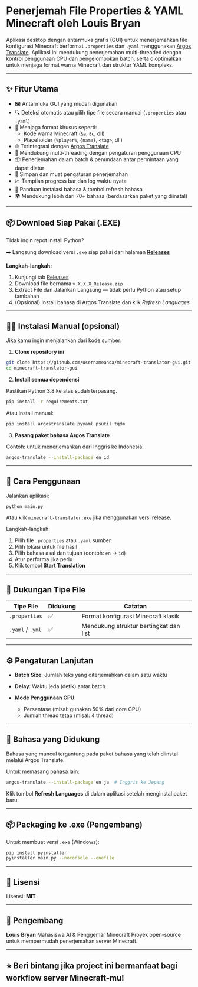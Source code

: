 # Penerjemah File Properties & YAML Minecraft oleh Louis Bryan

Aplikasi desktop dengan antarmuka grafis (GUI) untuk menerjemahkan file konfigurasi Minecraft berformat `.properties` dan `.yaml` menggunakan [Argos Translate](https://www.argosopentech.com/). Aplikasi ini mendukung penerjemahan multi-threaded dengan kontrol penggunaan CPU dan pengelompokan batch, serta dioptimalkan untuk menjaga format warna Minecraft dan struktur YAML kompleks.

---

## ✨ Fitur Utama

- 🖼️ Antarmuka GUI yang mudah digunakan
- 🔍 Deteksi otomatis atau pilih tipe file secara manual (`.properties` atau `.yaml`)
- 🎨 Menjaga format khusus seperti:
  - Kode warna Minecraft (`&a`, `§c`, dll)
  - Placeholder (`%player%`, `{nama}`, `<tag>`, dll)
- 🌐 Terintegrasi dengan [Argos Translate](https://www.argosopentech.com/)
- 🧵 Mendukung multi-threading dengan pengaturan penggunaan CPU
- 📦 Penerjemahan dalam batch & penundaan antar permintaan yang dapat diatur
- 💾 Simpan dan muat pengaturan penerjemahan
- 📈 Tampilan progress bar dan log waktu nyata
- 📘 Panduan instalasi bahasa & tombol refresh bahasa
- 🌍 Mendukung lebih dari 70+ bahasa (berdasarkan paket yang diinstal)

---

## 📦 Download Siap Pakai (.EXE)

Tidak ingin repot install Python?

➡️ Langsung download versi `.exe` siap pakai dari halaman **[Releases](https://github.com/SukaSingkong/MinecraftFileTranslator/releases/tag/Release)**

**Langkah-langkah:**

1. Kunjungi tab [Releases](https://github.com/SukaSingkong/MinecraftFileTranslator/releases/tag/Release)
2. Download file bernama `v.X.X.X_Release.zip`
3. Extract File dan Jalankan Langsung — tidak perlu Python atau setup tambahan
4. (Opsional) Install bahasa di Argos Translate dan klik *Refresh Languages*

---

## 🧑‍💻 Instalasi Manual (opsional)

Jika kamu ingin menjalankan dari kode sumber:

1. **Clone repository ini**

```bash
git clone https://github.com/usernameanda/minecraft-translator-gui.git
cd minecraft-translator-gui
````

2. **Install semua dependensi**

Pastikan Python 3.8 ke atas sudah terpasang.

```bash
pip install -r requirements.txt
```

Atau install manual:

```bash
pip install argostranslate pyyaml psutil tqdm
```

3. **Pasang paket bahasa Argos Translate**

Contoh: untuk menerjemahkan dari Inggris ke Indonesia:

```bash
argos-translate --install-package en id
```

---

## 🚀 Cara Penggunaan

Jalankan aplikasi:

```bash
python main.py
```

Atau klik `minecraft-translator.exe` jika menggunakan versi release.

Langkah-langkah:

1. Pilih file `.properties` atau `.yaml` sumber
2. Pilih lokasi untuk file hasil
3. Pilih bahasa asal dan tujuan (contoh: `en` → `id`)
4. Atur performa jika perlu
5. Klik tombol **Start Translation**

---

## 📂 Dukungan Tipe File

| Tipe File        | Didukung | Catatan                                |
| ---------------- | -------- | -------------------------------------- |
| `.properties`    | ✅        | Format konfigurasi Minecraft klasik    |
| `.yaml` / `.yml` | ✅        | Mendukung struktur bertingkat dan list |

---

## ⚙️ Pengaturan Lanjutan

* **Batch Size**: Jumlah teks yang diterjemahkan dalam satu waktu
* **Delay**: Waktu jeda (detik) antar batch
* **Mode Penggunaan CPU**:

  * Persentase (misal: gunakan 50% dari core CPU)
  * Jumlah thread tetap (misal: 4 thread)

---

## 💬 Bahasa yang Didukung

Bahasa yang muncul tergantung pada paket bahasa yang telah diinstal melalui Argos Translate.

Untuk memasang bahasa lain:

```bash
argos-translate --install-package en ja  # Inggris ke Jepang
```

Klik tombol **Refresh Languages** di dalam aplikasi setelah menginstal paket baru.

---

## 📦 Packaging ke .exe (Pengembang)

Untuk membuat versi `.exe` (Windows):

```bash
pip install pyinstaller
pyinstaller main.py --noconsole --onefile
```

---

## 📄 Lisensi

Lisensi: **MIT**

---

## 👤 Pengembang

**Louis Bryan**
Mahasiswa AI & Penggemar Minecraft
Proyek open-source untuk mempermudah penerjemahan server Minecraft.

---

## ⭐ Beri bintang jika project ini bermanfaat bagi workflow server Minecraft-mu!
